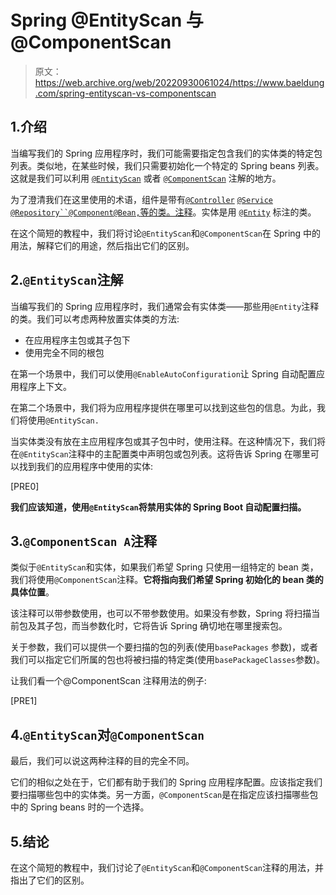# Spring @EntityScan 与@ComponentScan

> 原文：<https://web.archive.org/web/20220930061024/https://www.baeldung.com/spring-entityscan-vs-componentscan>

## 1.介绍

当编写我们的 Spring 应用程序时，我们可能需要指定包含我们的实体类的特定包列表。类似地，在某些时候，我们只需要初始化一个特定的 Spring beans 列表。这就是我们可以利用 [`@EntityScan`](https://web.archive.org/web/20220827110142/https://docs.spring.io/spring-boot/docs/current/api/org/springframework/boot/autoconfigure/domain/EntityScan.html) 或者 [`@ComponentScan`](/web/20220827110142/https://www.baeldung.com/spring-component-scanning) 注解的地方。

为了澄清我们在这里使用的术语，组件是带有[`@Controller`](/web/20220827110142/https://www.baeldung.com/spring-controller-vs-restcontroller) [`@Service` `@Repository``@Component`](/web/20220827110142/https://www.baeldung.com/spring-component-repository-service)[`@Bean,`等的类。注释](/web/20220827110142/https://www.baeldung.com/spring-bean-annotations)。实体是用 [`@Entity`](/web/20220827110142/https://www.baeldung.com/jpa-entities) 标注的类。

在这个简短的教程中，我们将讨论`@EntityScan`和`@ComponentScan`在 Spring 中的用法，解释它们的用途，然后指出它们的区别。

## 2.`@EntityScan`注解

当编写我们的 Spring 应用程序时，我们通常会有实体类——那些用`@Entity`注释的类。我们可以考虑两种放置实体类的方法:

*   在应用程序主包或其子包下
*   使用完全不同的根包

在第一个场景中，我们可以使用`@EnableAutoConfiguration`让 Spring 自动配置应用程序上下文。

在第二个场景中，我们将为应用程序提供在哪里可以找到这些包的信息。为此，我们将使用`@EntityScan.`

当实体类没有放在主应用程序包或其子包中时，使用注释。在这种情况下，我们将在`@EntityScan`注释中的主配置类中声明包或包列表。这将告诉 Spring 在哪里可以找到我们的应用程序中使用的实体:

[PRE0]

**我们应该知道，使用`@EntityScan`将禁用实体的 Spring Boot 自动配置扫描。**

## 3.`@ComponentScan A`注释

类似于`@EntityScan`和实体，如果我们希望 Spring 只使用一组特定的 bean 类，我们将使用`@ComponentScan`注释。**它将指向我们希望 Spring 初始化的 bean 类的具体位置**。

该注释可以带参数使用，也可以不带参数使用。如果没有参数，Spring 将扫描当前包及其子包，而当参数化时，它将告诉 Spring 确切地在哪里搜索包。

关于参数，我们可以提供一个要扫描的包的列表(使用`basePackages` 参数)，或者我们可以指定它们所属的包也将被扫描的特定类(使用`basePackageClasses`参数)。

让我们看一个@ComponentScan 注释用法的例子:

[PRE1]

## 4.`@EntityScan`对`@ComponentScan`

最后，我们可以说这两种注释的目的完全不同。

它们的相似之处在于，它们都有助于我们的 Spring 应用程序配置。应该指定我们要扫描哪些包中的实体类。另一方面，`@ComponentScan`是在指定应该扫描哪些包中的 Spring beans 时的一个选择。

## 5.结论

在这个简短的教程中，我们讨论了`@EntityScan`和`@ComponentScan`注释的用法，并指出了它们的区别。